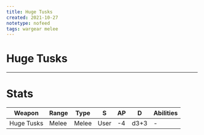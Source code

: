 ```yaml
---
title: Huge Tusks
created: 2021-10-27
notetype: nofeed
tags: wargear melee
---
```


# Huge Tusks

---

# Stats

| Weapon     | Range | Type  | S    | AP  | D    | Abilities |
| ---------- | ----- | ----- | ---- | --- | ---- | --------- |
| Huge Tusks | Melee | Melee | User | -4  | d3+3 | -         | 